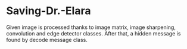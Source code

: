 # Saving-Dr.-Elara
Given image is processed thanks to image matrix, image sharpening, convolution and edge detector classes. After that, a hidden message is found by decode message class.
